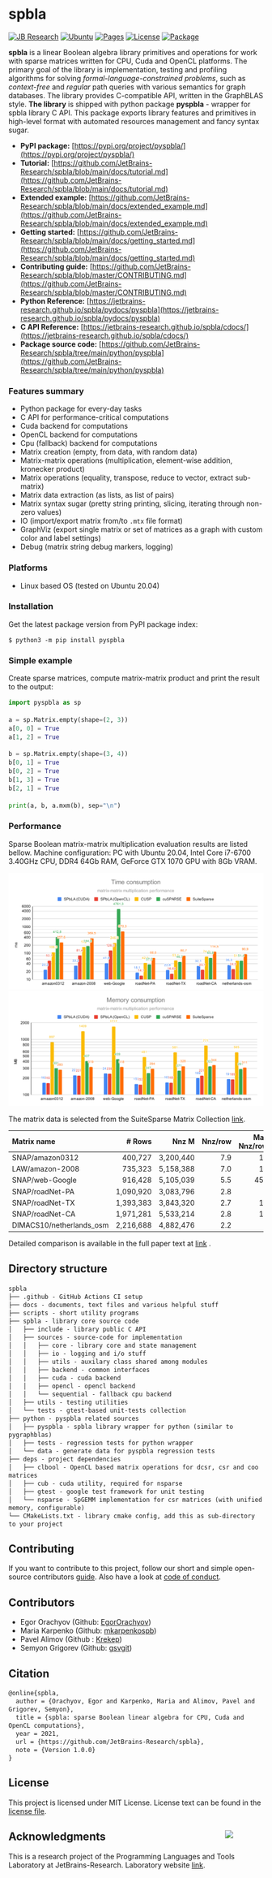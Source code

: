 # spbla

[![JB Research](https://jb.gg/badges/research-flat-square.svg)](https://research.jetbrains.org/)
[![Ubuntu](https://github.com/JetBrains-Research/spbla/actions/workflows/ubuntu.yml/badge.svg?branch=main)](https://github.com/JetBrains-Research/spbla/actions/workflows/ubuntu.yml)
[![Pages](https://github.com/JetBrains-Research/spbla/actions/workflows/docs.yml/badge.svg?branch=main)](https://jetbrains-research.github.io/spbla/)
[![License](https://img.shields.io/badge/license-MIT-orange)](https://github.com/JetBrains-Research/spbla/blob/master/LICENSE)
[![Package](https://img.shields.io/badge/pypi%20package-1.0.0-%233776ab)](https://pypi.org/project/pyspbla/)

**spbla** is a linear Boolean algebra library primitives and operations for work with sparse matrices written for CPU,
Cuda and OpenCL platforms. The primary goal of the library is implementation, testing and profiling algorithms for
solving *formal-language-constrained problems*, such as *context-free*
and *regular* path queries with various semantics for graph databases. The library provides C-compatible API, written in
the GraphBLAS style. **The library** is shipped with python package **pyspbla** - wrapper for spbla library C API. This package exports
library features and primitives in high-level format with automated resources management and fancy syntax sugar.

* **PyPI package:** [https://pypi.org/project/pyspbla/](https://pypi.org/project/pyspbla/)
* **Tutorial:** [https://github.com/JetBrains-Research/spbla/blob/main/docs/tutorial.md](https://github.com/JetBrains-Research/spbla/blob/main/docs/tutorial.md)
* **Extended example:** [https://github.com/JetBrains-Research/spbla/blob/main/docs/extended_example.md](https://github.com/JetBrains-Research/spbla/blob/main/docs/extended_example.md)
* **Getting started:** [https://github.com/JetBrains-Research/spbla/blob/main/docs/getting_started.md](https://github.com/JetBrains-Research/spbla/blob/main/docs/getting_started.md)
* **Contributing guide:** [https://github.com/JetBrains-Research/spbla/blob/master/CONTRIBUTING.md](https://github.com/JetBrains-Research/spbla/blob/master/CONTRIBUTING.md)
* **Python Reference:** [https://jetbrains-research.github.io/spbla/pydocs/pyspbla](https://jetbrains-research.github.io/spbla/pydocs/pyspbla)
* **C API Reference:** [https://jetbrains-research.github.io/spbla/cdocs/](https://jetbrains-research.github.io/spbla/cdocs/)
* **Package source code:** [https://github.com/JetBrains-Research/spbla/tree/main/python/pyspbla](https://github.com/JetBrains-Research/spbla/tree/main/python/pyspbla)

### Features summary

- Python package for every-day tasks
- C API for performance-critical computations
- Cuda backend for computations
- OpenCL backend for computations
- Cpu (fallback) backend for computations
- Matrix creation (empty, from data, with random data)
- Matrix-matrix operations (multiplication, element-wise addition, kronecker product)
- Matrix operations (equality, transpose, reduce to vector, extract sub-matrix)
- Matrix data extraction (as lists, as list of pairs)
- Matrix syntax sugar (pretty string printing, slicing, iterating through non-zero values)
- IO (import/export matrix from/to `.mtx` file format)
- GraphViz (export single matrix or set of matrices as a graph with custom color and label settings)
- Debug (matrix string debug markers, logging)

### Platforms

- Linux based OS (tested on Ubuntu 20.04)


### Installation

Get the latest package version from PyPI package index:

```shell
$ python3 -m pip install pyspbla
```

### Simple example

Create sparse matrices, compute matrix-matrix product and print the result to the output:

```python
import pyspbla as sp

a = sp.Matrix.empty(shape=(2, 3))
a[0, 0] = True
a[1, 2] = True

b = sp.Matrix.empty(shape=(3, 4))
b[0, 1] = True
b[0, 2] = True
b[1, 3] = True
b[2, 1] = True

print(a, b, a.mxm(b), sep="\n")
```

### Performance

Sparse Boolean matrix-matrix multiplication evaluation results are listed bellow. Machine configuration: PC with Ubuntu
20.04, Intel Core i7-6700 3.40GHz CPU, DDR4 64Gb RAM, GeForce GTX 1070 GPU with 8Gb VRAM.

![time](https://github.com/JetBrains-Research/spbla/raw/main/docs/pictures/mxm-perf-time.svg?raw=true&sanitize=true)
![mem](https://github.com/JetBrains-Research/spbla/raw/main/docs/pictures/mxm-perf-mem.svg?raw=true&sanitize=true)

The matrix data is selected from the SuiteSparse Matrix Collection [link](https://sparse.tamu.edu).

| Matrix name                |     # Rows |     Nnz M | Nnz/row | Max Nnz/row |     Nnz M^2 |
|:---------------------------|-----------:|----------:|--------:|------------:|------------:|
| SNAP/amazon0312            |    400,727 | 3,200,440 |     7.9 |          10 |  14,390,544 |
| LAW/amazon-2008            |    735,323 | 5,158,388 |     7.0 |          10 |  25,366,745 |
| SNAP/web-Google            |    916,428 | 5,105,039 |     5.5 |         456 |  29,710,164 |
| SNAP/roadNet-PA            |  1,090,920 | 3,083,796 |     2.8 |           9 |   7,238,920 |
| SNAP/roadNet-TX            |  1,393,383 | 3,843,320 |     2.7 |          12 |   8,903,897 |
| SNAP/roadNet-CA            |  1,971,281 | 5,533,214 |     2.8 |          12 |  12,908,450 |
| DIMACS10/netherlands_osm   |  2,216,688 | 4,882,476 |     2.2 |           7 |   8,755,758 |

Detailed comparison is available in the full paper text at
[link](https://github.com/YaccConstructor/articles/blob/master/2021/GRAPL/Sparse_Boolean_Algebra_on_GPGPU/Sparse_Boolean_Algebra_on_GPGPU.pdf)
.

## Directory structure

```
spbla
├── .github - GitHub Actions CI setup 
├── docs - documents, text files and various helpful stuff
├── scripts - short utility programs 
├── spbla - library core source code
│   ├── include - library public C API 
│   ├── sources - source-code for implementation
│   │   ├── core - library core and state management
│   │   ├── io - logging and i/o stuff
│   │   ├── utils - auxilary class shared among modules
│   │   ├── backend - common interfaces
│   │   ├── cuda - cuda backend
│   │   ├── opencl - opencl backend
│   │   └── sequential - fallback cpu backend
│   ├── utils - testing utilities
│   └── tests - gtest-based unit-tests collection
├── python - pyspbla related sources
│   ├── pyspbla - spbla library wrapper for python (similar to pygraphblas)
│   ├── tests - regression tests for python wrapper
│   └── data - generate data for pyspbla regression tests
├── deps - project dependencies
│   ├── clbool - OpenCL based matrix operations for dcsr, csr and coo matrices
│   ├── cub - cuda utility, required for nsparse
│   ├── gtest - google test framework for unit testing
│   └── nsparse - SpGEMM implementation for csr matrices (with unified memory, configurable)
└── CMakeLists.txt - library cmake config, add this as sub-directory to your project
```

## Contributing

If you want to contribute to this project, follow our short and simple open-source
contributors [guide](./CONTRIBUTING.md). Also have a look at [code of conduct](./CODE_OF_CONDUCT.md).

## Contributors

- Egor Orachyov (Github: [EgorOrachyov](https://github.com/EgorOrachyov))
- Maria Karpenko (Github: [mkarpenkospb](https://github.com/mkarpenkospb))
- Pavel Alimov (Github : [Krekep](https://github.com/Krekep))
- Semyon Grigorev (Github: [gsvgit](https://github.com/gsvgit))

## Citation

```ignorelang
@online{spbla,
  author = {Orachyov, Egor and Karpenko, Maria and Alimov, Pavel and Grigorev, Semyon},
  title = {spbla: sparse Boolean linear algebra for CPU, Cuda and OpenCL computations},
  year = 2021,
  url = {https://github.com/JetBrains-Research/spbla},
  note = {Version 1.0.0}
}
```

## License

This project is licensed under MIT License. License text can be found in the
[license file](https://github.com/JetBrains-Research/spbla/blob/master/LICENSE.md).

## Acknowledgments <img align="right" width="15%" src="https://github.com/JetBrains-Research/spbla/raw/main/docs/pictures/jetbrains-logo.png?raw=true&sanitize=true">

This is a research project of the Programming Languages and Tools Laboratory at JetBrains-Research. Laboratory
website [link](https://research.jetbrains.org/groups/plt_lab/).